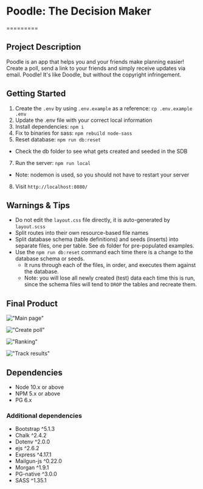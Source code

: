 # Poodle: The Decision Maker
=========

## Project Description

Poodle is an app that helps you and your friends make planning easier!
Create a poll, send a link to your friends and simply receive updates via email.
Poodle! It's like Doodle, but without the copyright infringement.


## Getting Started

1. Create the `.env` by using `.env.example` as a reference: `cp .env.example .env`
2. Update the .env file with your correct local information 
3. Install dependencies: `npm i`
4. Fix to binaries for sass: `npm rebuild node-sass`
5. Reset database: `npm run db:reset`
  - Check the db folder to see what gets created and seeded in the SDB
7. Run the server: `npm run local`
  - Note: nodemon is used, so you should not have to restart your server
8. Visit `http://localhost:8080/`

## Warnings & Tips

- Do not edit the `layout.css` file directly, it is auto-generated by `layout.scss`
- Split routes into their own resource-based file names
- Split database schema (table definitions) and seeds (inserts) into separate files, one per table. See `db` folder for pre-populated examples. 
- Use the `npm run db:reset` command each time there is a change to the database schema or seeds. 
  - It runs through each of the files, in order, and executes them against the database. 
  - Note: you will lose all newly created (test) data each time this is run, since the schema files will tend to `DROP` the tables and recreate them.


## Final Product

!["Main page"](https://github.com/Shoumik-Chowdhury/midterm_project/blob/master/public/image/index_page.png)

!["Create poll"](https://github.com/Shoumik-Chowdhury/midterm_project/blob/master/public/image/create_poll.png)

!["Ranking"](https://github.com/Shoumik-Chowdhury/midterm_project/blob/master/public/image/ranking.png)

!["Track results"](https://github.com/Shoumik-Chowdhury/midterm_project/blob/master/public/image/results.png)

## Dependencies

- Node 10.x or above
- NPM 5.x or above
- PG 6.x

### Additional dependencies

- Bootstrap ^5.1.3
- Chalk ^2.4.2
- Dotenv ^2.0.0
- ejs ^2.6.2
- Express ^4.17.1
- Mailgun-js ^0.22.0
- Morgan ^1.9.1
- PG-native ^3.0.0
- SASS ^1.35.1
